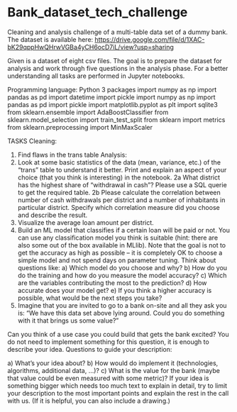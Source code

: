 # Bank_dataset_tech_challenge
Cleaning and analysis challenge of a multi-table data set of a dummy bank. The dataset is available here: https://drive.google.com/file/d/1XAC-bK29qppHwQHrwVGBa4yCH6ocD7iL/view?usp=sharing

Given is a dataset of eight csv files. The goal is to prepare the dataset for analysis and work through five questions in the analysis phase. For a better understanding all tasks are performed in Jupyter notebooks.

Programming language: Python 3
packages
import numpy as np
import pandas as pd
import datetime
import pickle
import numpy as np
import pandas as pd
import pickle
import matplotlib.pyplot as plt
import sqlite3
from sklearn.ensemble import AdaBoostClassifier
from sklearn.model_selection import train_test_split
from sklearn import metrics
from sklearn.preprocessing import MinMaxScaler

TASKS
Cleaning:
1. Find flaws in the trans table
Analysis:
1. Look at some basic statistics of the data (mean, variance, etc.) of the “trans” table to understand it better. Print and explain an aspect of your choice (that you think is interesting) in the notebook.
2a What district has the highest share of “withdrawal in cash”? Please use a SQL querie to get the required table.
2b Please calculate the correlation between number of cash withdrawals per district and a number of inhabitants in particular district. Specify which correlation measure did you choose and describe the result.
3. Visualize the average loan amount per district.
4. Build an ML model that classifies if a certain loan will be paid or not. You can use any classification model you think is suitable (hint: there are also some out of the box available in MLlib). Note that the goal is not to get the accuracy as high as possible – it is completely OK to choose a simple model and not spend days on parameter tuning. Think about questions like:
a) Which model do you choose and why?
b) How do you do the training and how do you measure the model accuracy?
c) Which are the variables contributing the most to the prediction?
d) How accurate does your model get?
e) If you think a higher accuracy is possible, what would be the next steps you take?
5. Imagine that you are invited to go to a bank on-site and all they ask you is: “We have this data set above lying around. Could you do something with it that brings us some value?”

Can you think of a use case you could build that gets the bank excited? You do not need to implement something for this question, it is enough to describe your idea. Questions to guide your description:

a) What’s your idea about?
b) How would do implement it (technologies, algorithms, additional data, …)?
c) What is the value for the bank (maybe that value could be even measured with some metric)?
If your idea is something bigger which needs too much text to explain in detail, try to limit your description to the most important points and explain the rest in the call with us. (If it is helpful, you can also include a drawing.)
